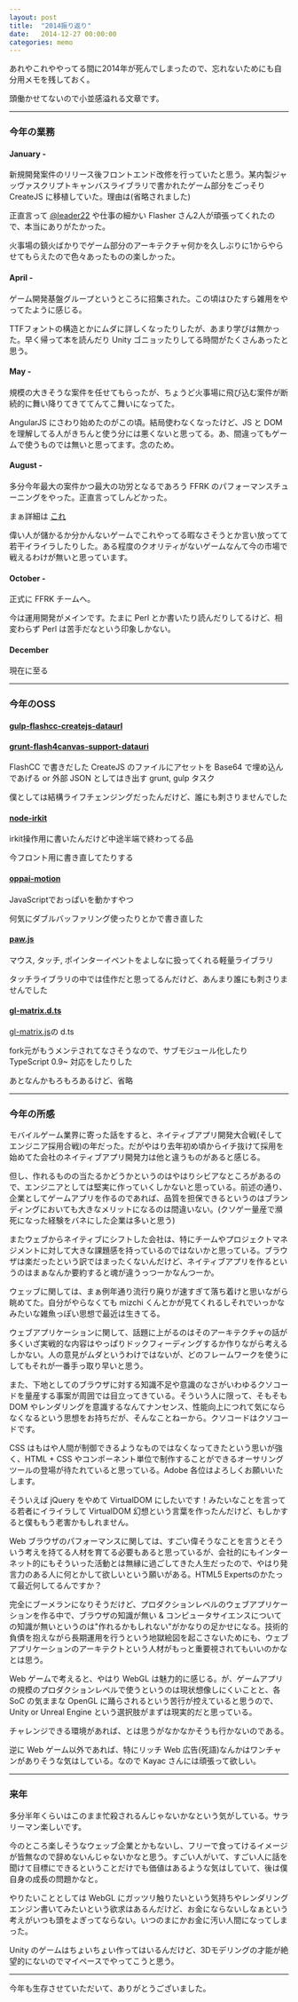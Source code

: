 ```yaml
---
layout: post
title:  "2014振り返り"
date:   2014-12-27 00:00:00
categories: memo
---
```


あれやこれややってる間に2014年が死んでしまったので、忘れないためにも自分用メモを残しておく。

頭働かせてないので小並感溢れる文章です。

------------

### 今年の業務

#### January -

新規開発案件のリリース後フロントエンド改修を行っていたと思う。某内製ジャッヴァスクリプトキャンバスライブラリで書かれたゲーム部分をごっそり CreateJS に移植していた。理由は(省略されました)

正直言って [@leader22](https://twitter.com/leader22) や仕事の細かい Flasher さん2人が頑張ってくれたので、本当にありがたかった。

火事場の鎮火ばかりでゲーム部分のアーキテクチャ何かを久しぶりに1からやらせてもらえたので色々あったものの楽しかった。


#### April -

ゲーム開発基盤グループというところに招集された。この頃はひたすら雑用をやってたように感じる。

TTFフォントの構造とかにムダに詳しくなったりしたが、あまり学びは無かった。早く帰って本を読んだり Unity ゴニョッたりしてる時間がたくさんあったと思う。


#### May - 

規模の大きそうな案件を任せてもらったが、ちょうど火事場に飛び込む案件が断続的に舞い降りてきててんてこ舞いになってた。

AngularJS にさわり始めたのがこの頃。結局使わなくなったけど、JS と DOM を理解してる人がきちんと使う分には悪くないと思ってる。あ、間違ってもゲームで使うものでは無いと思ってます。念のため。


#### August -

多分今年最大の案件かつ最大の功労となるであろう FFRK のパフォーマンスチューニングをやった。正直言ってしんどかった。

まぁ詳細は [これ](http://www.slideshare.net/dena_study/effective-web-performance-tuning-for-smartphone) 

偉い人が儲かるか分かんないゲームでこれやってる暇なさそうとか言い放ってて若干イライラしたりした。ある程度のクオリティがないゲームなんて今の市場で戦えるわけが無いと思っています。

#### October -

正式に FFRK チームへ。

今は運用開発がメインです。たまに Perl とか書いたり読んだりしてるけど、相変わらず Perl は苦手だなという印象しかない。


#### December

現在に至る


------------

### 今年のOSS

#### [gulp-flashcc-createjs-dataurl](https://github.com/dameleon/gulp-flashcc-createjs-dataurl)

#### [grunt-flash4canvas-support-datauri](https://github.com/dameleon/grunt-flash4canvas-support-datauri)

FlashCC で書きだした CreateJS のファイルにアセットを Base64 で埋め込んであげる or 外部 JSON としてはき出す grunt, gulp タスク

僕としては結構ライフチェンジングだったんだけど、誰にも刺さりませんでした


#### [node-irkit](https://github.com/dameleon/node-irkit)

irkit操作用に書いたんだけど中途半端で終わってる品

今フロント用に書き直してたりする


#### [oppai-motion](https://github.com/dameleon/oppai.js)

JavaScriptでおっぱいを動かすやつ

何気にダブルバッファリング使ったりとかで書き直した


#### [paw.js](https://github.com/dameleon/paw.js)

マウス, タッチ, ポインターイベントをよしなに扱ってくれる軽量ライブラリ

タッチライブラリの中では佳作だと思ってるんだけど、あんまり誰にも刺さりませんでした

#### [gl-matrix.d.ts](https://github.com/dameleon/gl-matrix.d.ts)

[gl-matrix.js](https://github.com/toji/gl-matrix)の d.ts

fork元がもうメンテされてなさそうなので、サブモジュール化したり TypeScript 0.9~ 対応をしたりした



あとなんかもろもろあるけど、省略

--------------

### 今年の所感

モバイルゲーム業界に寄った話をすると、ネイティブアプリ開発大合戦(そしてエンジニア採用合戦)の年だった。だがやはり去年初め頃からイチ抜けて採用を始めてた会社のネイティブアプリ開発力は他と違うものがあると感じる。

但し、作れるものの当たるかどうかというのはやはりシビアなところがあるので、エンジニアとしては堅実に作っていくしかないと思っている。前述の通り、企業としてゲームアプリを作るのであれば、品質を担保できるというのはブランディングにおいても大きなメリットになるのは間違いない。(クソゲー量産で瀕死になった経験をバネにした企業は多いと思う)

またウェブからネイティブにシフトした会社は、特にチームやプロジェクトマネジメントに対して大きな課題感を持っているのではないかと思っている。ブラウザは楽だったという訳ではまったくないんだけど、ネイティブアプリを作るというのはまぁなんか要約すると魂が違うっつーかなんつーか。

ウェッブに関しては、まぁ例年通り流行り廃りが速すぎて落ち着けと思いながら眺めてた。自分がやらなくても mizchi くんとかが見てくれるしそれでいっかなみたいな雑魚っぽい思想で最近は生きてる。

ウェブアプリケーションに関して、話題に上がるのはそのアーキテクチャの話が多くいざ実戦的な内容はやっぱりドックフィーディングするか作りながら考えるしかない。人の意見がムダというわけではないが、どのフレームワークを使うにしてもそれが一番手っ取り早いと思う。

また、下地としてのブラウザに対する知識不足や意識のなさがいわゆるクソコードを量産する事案が周囲では目立ってきている。そういう人に限って、そもそも DOM やレンダリングを意識するなんてナンセンス、性能向上につれて気にならなくなるという思想をお持ちだが、そんなことねーから。クソコードはクソコードです。

CSS はもはや人間が制御できるようなものではなくなってきたという思いが強く、HTML + CSS やコンポーネント単位で制作することができるオーサリングツールの登場が待たれていると思っている。Adobe 各位はよろしくお願いいたします。

そういえば jQuery をやめて VirtualDOM にしたいです！みたいなことを言ってる若者にイライラして VirtualDOM 幻想という言葉を作ったんだけど、もしかすると僕ももう老害かもしれません。

Web ブラウザのパフォーマンスに関しては、すごい偉そうなことを言うとそういう考えを持てる人材を育てる必要もあると思っているが、会社的にもインターネット的にもそういった活動とは無縁に過ごしてきた人生だったので、やはり発言力のある人に何とかして欲しいという願いがある。HTML5 Expertsのかたって最近何してるんですか？

完全にブーメランになりそうだけど、プロダクションレベルのウェブアプリケーションを作る中で、ブラウザの知識が無い & コンピュータサイエンスについての知識が無いというのは"作れるかもしれない"がかなりの足かせになる。技術的負債を抱えながら長期運用を行うという地獄絵図を起こさないためにも、ウェブアプリケーションのアーキテクトという人材がもっと重要視されてもいいのかなとは思う。

Web ゲームで考えると、やはり WebGL は魅力的に感じる。が、ゲームアプリの規模のプロダクションレベルで使うというのは現状想像しにくいことと、各 SoC の気ままな OpenGL に踊らされるという苦行が控えていると思うので、 Unity or Unreal Engine という選択肢がまずは現実的だと思っている。

チャレンジできる環境があれば、とは思うがなかなかそうも行かないのである。

逆に Web ゲーム以外であれば、特にリッチ Web 広告(死語)なんかはワンチャンがありそうな気はしている。なので Kayac さんには頑張って欲しい。

---------------

### 来年

多分半年くらいはこのまま忙殺されるんじゃないかなという気がしている。サラリーマン楽しいです。

今のところ楽しそうなウェッブ企業とかもないし、フリーで食ってけるイメージが皆無なので辞めないんじゃないかなと思う。すごい人がいて、すごい人に話を聞けて目標にできるということだけでも価値はあるような気はしていて、後は僕自身の成長の問題かなと。

やりたいこととしては WebGL にガッツリ触りたいという気持ちやレンダリングエンジン書いてみたいという欲求はあるんだけど、お金にならないしなぁという考えがいつも頭をよぎってならない。いつのまにかお金に汚い人間になってしまった。

Unity のゲームはちょいちょい作ってはいるんだけど、3Dモデリングの才能が絶望的にないのでマイペースでやってこうと思う。

-------------

今年も生存させていただいて、ありがとうございました。
